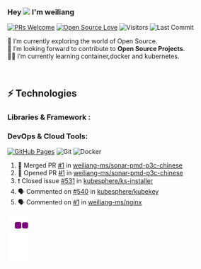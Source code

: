 


### Hey <img src="https://github.com/TheDudeThatCode/TheDudeThatCode/blob/master/Assets/Hi.gif" width="29px"> I'm weiliang


[![PRs Welcome](https://img.shields.io/badge/PRs-welcome-brightgreen.svg?style=flat&logo=github)](https://github.com/weiliang-ms)
[![Open Source Love](https://badges.frapsoft.com/os/v2/open-source.svg?v=103)](https://github.com/weiliang-ms)
<img alt="Visitors" src="https://komarev.com/ghpvc/?username=weiliang-ms&style=flat&labelColor=black&logo=github&label=PROFILE+VIEWS&color=29bf12"/>
<img alt="Last Commit" src="https://img.shields.io/github/last-commit/weiliang-ms/weiliang-ms?logo=markdown&label=LAST+UPDATE&color=29bf12&style=flat">


 🔭 I’m currently exploring the world of Open Source. <br/>
 :space_invader: I’m looking forward to contribute to **Open Source Projects**.<br/>
 👨‍💻 I’m currently learning  container,docker and kubernetes.<br/>

 <br/>




## ⚡ Technologies

### Libraries & Framework :

### DevOps & Cloud Tools:

<a href="#"><img alt="GitHub Pages" src="https://img.shields.io/badge/GitHub%20Pages-%23327FC7.svg?logo=github&logoColor=white"></a>
![Git](https://img.shields.io/badge/-Git-black?style=flat-square&logo=git)
![Docker](https://img.shields.io/badge/-Docker-black?style=flat-square&logo=docker)

<!-- <a href="#"><img alt="Postman" src="https://img.shields.io/badge/Postman-FF6C37?logo=postman&logoColor=white"></a>
<a href="#"><img alt="Vercel" src="https://img.shields.io/badge/Vercel%20-%23000000.svg?logo=vercel&logoColor=white"></a>

### Operating Systems:

![LINUX](https://img.shields.io/badge/linux-FCC624?logo=linux&logoColor=black&style=for-the-badge)

### Statistics 📈

[![Varghese's github activity graph](https://activity-graph.herokuapp.com/graph?username=weiliang-ms&theme=xcode)](https://git.io/starlightknown)
  <p align="center">
	
  <img width="48%" src="https://github-readme-stats.vercel.app/api?username=weiliang-ms&show_icons=true&theme=tokyonight" />
  <img width="48%" src="https://github-readme-streak-stats.herokuapp.com/?user=weiliang-ms&theme=tokyonight" />
</p>

# ⚡ Recent Activity

<!--START_SECTION:activity-->
1. 🎉 Merged PR [#1](https://github.com/weiliang-ms/sonar-pmd-p3c-chinese/pull/1) in [weiliang-ms/sonar-pmd-p3c-chinese](https://github.com/weiliang-ms/sonar-pmd-p3c-chinese)
2. 💪 Opened PR [#1](https://github.com/weiliang-ms/sonar-pmd-p3c-chinese/pull/1) in [weiliang-ms/sonar-pmd-p3c-chinese](https://github.com/weiliang-ms/sonar-pmd-p3c-chinese)
3. ❗️ Closed issue [#531](https://github.com/kubesphere/ks-installer/issues/531) in [kubesphere/ks-installer](https://github.com/kubesphere/ks-installer)
4. 🗣 Commented on [#540](https://github.com/kubesphere/kubekey/issues/540) in [kubesphere/kubekey](https://github.com/kubesphere/kubekey)
5. 🗣 Commented on [#1](https://github.com/weiliang-ms/nginx/issues/1) in [weiliang-ms/nginx](https://github.com/weiliang-ms/nginx)
<!--END_SECTION:activity-->



![snakegif](https://github.com/weiliang-ms/weiliang-ms/blob/output/github-contribution-grid-snake.gif)











